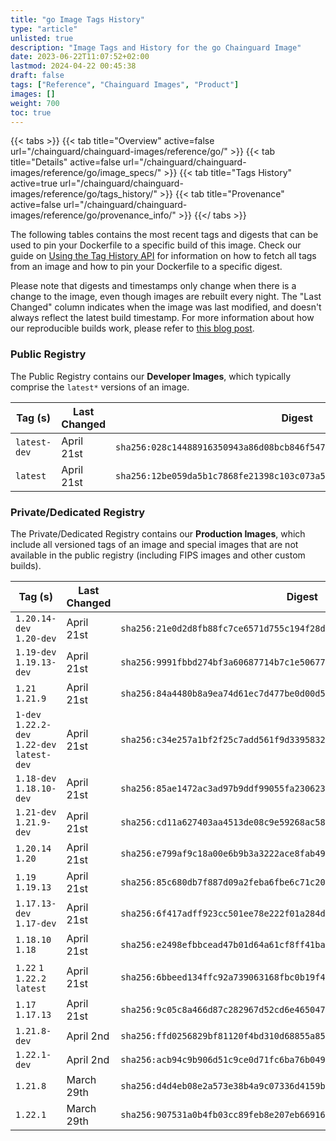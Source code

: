 ```yaml
---
title: "go Image Tags History"
type: "article"
unlisted: true
description: "Image Tags and History for the go Chainguard Image"
date: 2023-06-22T11:07:52+02:00
lastmod: 2024-04-22 00:45:38
draft: false
tags: ["Reference", "Chainguard Images", "Product"]
images: []
weight: 700
toc: true
---
```


{{< tabs >}}
{{< tab title="Overview" active=false url="/chainguard/chainguard-images/reference/go/" >}}
{{< tab title="Details" active=false url="/chainguard/chainguard-images/reference/go/image_specs/" >}}
{{< tab title="Tags History" active=true url="/chainguard/chainguard-images/reference/go/tags_history/" >}}
{{< tab title="Provenance" active=false url="/chainguard/chainguard-images/reference/go/provenance_info/" >}}
{{</ tabs >}}

The following tables contains the most recent tags and digests that can be used to pin your Dockerfile to a specific build of this image. Check our guide on [Using the Tag History API](/chainguard/chainguard-images/using-the-tag-history-api/) for information on how to fetch all tags from an image and how to pin your Dockerfile to a specific digest.

Please note that digests and timestamps only change when there is a change to the image, even though images are rebuilt every night. The "Last Changed" column indicates when the image was last modified, and doesn't always reflect the latest build timestamp. For more information about how our reproducible builds work, please refer to [this blog post](https://www.chainguard.dev/unchained/reproducing-chainguards-reproducible-image-builds).

### Public Registry
The Public Registry contains our **Developer Images**, which typically comprise the `latest*` versions of an image.

| Tag (s)       | Last Changed | Digest                                                                    |
|---------------|--------------|---------------------------------------------------------------------------|
|  `latest-dev` | April 21st   | `sha256:028c14488916350943a86d08bcb846f547b1230ea2fbd9239b5f5516d49cf75b` |
|  `latest`     | April 21st   | `sha256:12be059da5b1c7868fe21398c103c073a53b3e3c18529ce42f4ad99e319ec5cc` |


### Private/Dedicated Registry
The Private/Dedicated Registry contains our **Production Images**, which include all versioned tags of an image and special images that are not available in the public registry (including FIPS images and other custom builds).

| Tag (s)                                       | Last Changed | Digest                                                                    |
|-----------------------------------------------|--------------|---------------------------------------------------------------------------|
|  `1.20.14-dev` `1.20-dev`                     | April 21st   | `sha256:21e0d2d8fb88fc7ce6571d755c194f28de7d912d8c1857098f3fc514442b515e` |
|  `1.19-dev` `1.19.13-dev`                     | April 21st   | `sha256:9991fbbd274bf3a60687714b7c1e5067772429d3790e717faf7959d495fd92d2` |
|  `1.21` `1.21.9`                              | April 21st   | `sha256:84a4480b8a9ea74d61ec7d477be0d00d551b12e5e96f8936280a56193ba60d5f` |
|  `1-dev` `1.22.2-dev` `1.22-dev` `latest-dev` | April 21st   | `sha256:c34e257a1bf2f25c7add561f9d3395832b277cec4b92c0b2f940adbeaa74b7e4` |
|  `1.18-dev` `1.18.10-dev`                     | April 21st   | `sha256:85ae1472ac3ad97b9ddf99055fa2306236f59ffb4b6518c5bb4d54b31439c559` |
|  `1.21-dev` `1.21.9-dev`                      | April 21st   | `sha256:cd11a627403aa4513de08c9e59268ac5858259d37b1eeed30ce657e2f623a7ef` |
|  `1.20.14` `1.20`                             | April 21st   | `sha256:e799af9c18a00e6b9b3a3222ace8fab49561157fd67b309eac1302e52a940543` |
|  `1.19` `1.19.13`                             | April 21st   | `sha256:85c680db7f887d09a2feba6fbe6c71c206757231f0329290d4ca07af524f270a` |
|  `1.17.13-dev` `1.17-dev`                     | April 21st   | `sha256:6f417adff923cc501ee78e222f01a284dc81910dd366fff42ff9eed8fb9645e0` |
|  `1.18.10` `1.18`                             | April 21st   | `sha256:e2498efbbcead47b01d64a61cf8ff41ba3f5c49398c9c923cf71cfd7f963fee6` |
|  `1.22` `1` `1.22.2` `latest`                 | April 21st   | `sha256:6bbeed134ffc92a739063168fbc0b19f497611bbfd046843bd05f6ab6d894b3d` |
|  `1.17` `1.17.13`                             | April 21st   | `sha256:9c05c8a466d87c282967d52cd6e46504724f6100cd95813d67178a4e9307e54e` |
|  `1.21.8-dev`                                 | April 2nd    | `sha256:ffd0256829bf81120f4bd310d68855a85e0c44103fc958272c8b514659a0c9cc` |
|  `1.22.1-dev`                                 | April 2nd    | `sha256:acb94c9b906d51c9ce0d71fc6ba76b049675753c96d7456043afe154493dbccc` |
|  `1.21.8`                                     | March 29th   | `sha256:d4d4eb08e2a573e38b4a9c07336d4159bf93db29314f061ee99e0538d642b39b` |
|  `1.22.1`                                     | March 29th   | `sha256:907531a0b4fb03cc89feb8e207eb669166adf19707d6a8721767141d56f47d58` |

